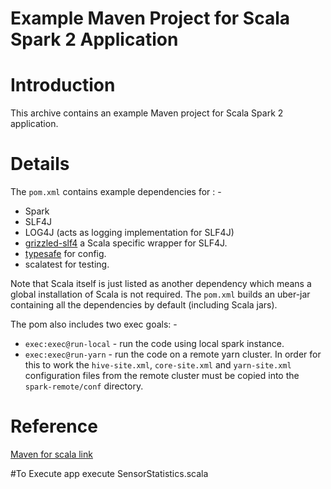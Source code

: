 
Example Maven Project for Scala Spark 2 Application
===================================================

# Introduction

This archive contains an example Maven project for Scala Spark 2 application.

# Details

The `pom.xml` contains example dependencies for : -

* Spark 
* SLF4J
* LOG4J (acts as logging implementation for SLF4J)
* [grizzled-slf4](https://alvinalexander.com/scala/scala-logging-grizzled-slf4j) a Scala specific wrapper for SLF4J.
* [typesafe](https://github.com/lightbend/config) for config.
* scalatest for testing.

Note that Scala itself is just listed as another dependency which means a global installation of Scala is not required.
The `pom.xml` builds an uber-jar containing all the dependencies by default (including Scala jars).

The pom also includes two exec goals: -

* `exec:exec@run-local` - run the code using local spark instance.
* `exec:exec@run-yarn`  - run the code on a remote yarn cluster. In order for this to work the `hive-site.xml`, `core-site.xml` and `yarn-site.xml` configuration files from the remote cluster must be copied into the `spark-remote/conf` directory.

# Reference

[Maven for scala link](https://docs.scala-lang.org/tutorials/scala-with-maven.html)



#To Execute app execute SensorStatistics.scala